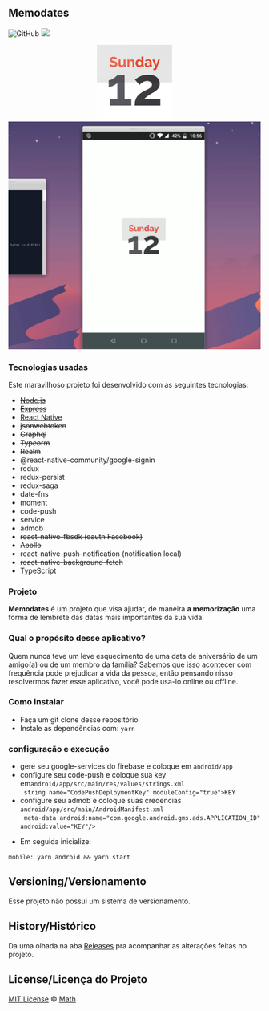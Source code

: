 ## Memodates

![GitHub](https://img.shields.io/github/license/t-heu/memodates)
<a href="https://www.linkedin.com/in/matheusgbatista" >
  <img src="https://img.shields.io/badge/siga-LinkedIn-blue.svg" />
</a>

<p align="center">
  <img alt="Logo do projeto" src="./_docs/web_hi_res_512.png" width="150" /><br/>
  <img alt="exemplo" src="./_docs/Peek 08-07-2020 10-57.gif" width="1080" />
</p>

###  Tecnologias usadas
Este maravilhoso projeto foi desenvolvido com as seguintes tecnologias:
- ~~[Node.js](https://nodejs.org/en/)~~
- ~~[Express](https://expressjs.com/pt-br/)~~
- [React Native](https://pt-br.reactjs.org/)
- ~~jsonwebtoken~~
- ~~Graphql~~
- ~~Typeorm~~
- ~~Realm~~
- @react-native-community/google-signin
- redux
- redux-persist
- redux-saga
- date-fns
- moment
- code-push
- service
- admob
- ~~react-native-fbsdk (oauth Facebook)~~
- ~~Apollo~~
- react-native-push-notification (notification local)
- ~~react-native-background-fetch~~
- TypeScript

###  Projeto

<b>Memodates</b> é um projeto que visa ajudar, de maneira <b>a memorização</b> uma forma de lembrete das datas mais importantes da sua vida.

### Qual o propósito desse aplicativo?<br>

Quem nunca teve um leve esquecimento de uma data de aniversário de um amigo(a) ou de um membro da família? Sabemos que isso acontecer com frequência pode prejudicar a vida da pessoa, então pensando nisso resolvermos fazer esse aplicativo, você pode usa-lo online ou offline.

###  Como instalar

- Faça um git clone desse repositório
- Instale as dependências com: ```yarn```

### configuração e execução

<ul>
  <li>gere seu google-services do firebase e coloque em <code>android/app</code></li>
  <li>configure seu code-push e coloque sua key em<code>android/app/src/main/res/values/strings.xml</code></li>
  <code> string name="CodePushDeploymentKey" moduleConfig="true">KEY</string></code>
  <li>configure seu admob e coloque suas credencias
<code>android/app/src/main/AndroidManifest.xml</code><br />
<code> meta-data android:name="com.google.android.gms.ads.APPLICATION_ID" android:value="KEY"/></code>
  </li>
</ul>

- Em seguida inicialize:
```
mobile: yarn android && yarn start
```

## Versioning/Versionamento

Esse projeto não possui um sistema de versionamento.

## History/Histórico
Da uma olhada na aba [Releases](https://github.com/t-heu/memodates/releases) pra acompanhar as alterações feitas no projeto.

## License/Licença do Projeto
[MIT License](./LICENSE) © [Math](https://github.com/t-heu/)
